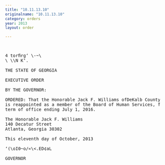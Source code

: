 ```yaml
---
title: "10.11.13.10"
originalname: "10.11.13.10"
category: orders
year: 2013
layout: order

---
```

<pre>
     

4 torﬁrg‘ \-~\
\ \\N K‘.

THE STATE OF GEORGIA

EXECUTIVE ORDER

BY THE GOVERNOR:

ORDERED: That the Honorable Jack F. Williams ofDeKalb County, Georgia,
is reappointed as a member of the Board of Human Services, for a
term of office ending July 1, 2016.

The Honorable Jack F. Williams
140 Decatur Street
Atlanta, Georgia 30302

This eleventh day of October, 2013

‘(\oI0~o/«\<.ED¢aL

GOVERNOR

</pre>
